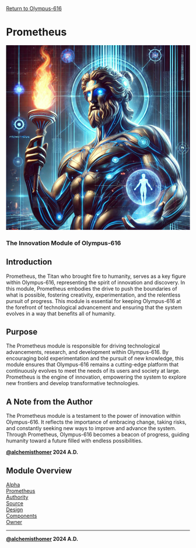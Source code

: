 [Return to Olympus-616](../olympus-616/README.md)

# Prometheus
![prometheus](./prometheus.avatar.png)

### The Innovation Module of Olympus-616

## Introduction
Prometheus, the Titan who brought fire to humanity, serves as a key figure within Olympus-616, representing the spirit of innovation and discovery. In this module, Prometheus embodies the drive to push the boundaries of what is possible, fostering creativity, experimentation, and the relentless pursuit of progress. This module is essential for keeping Olympus-616 at the forefront of technological advancement and ensuring that the system evolves in a way that benefits all of humanity.

## Purpose
The Prometheus module is responsible for driving technological advancements, research, and development within Olympus-616. By encouraging bold experimentation and the pursuit of new knowledge, this module ensures that Olympus-616 remains a cutting-edge platform that continuously evolves to meet the needs of its users and society at large. Prometheus is the engine of innovation, empowering the system to explore new frontiers and develop transformative technologies.

## A Note from the Author
The Prometheus module is a testament to the power of innovation within Olympus-616. It reflects the importance of embracing change, taking risks, and constantly seeking new ways to improve and advance the system. Through Prometheus, Olympus-616 becomes a beacon of progress, guiding humanity toward a future filled with endless possibilities.

****[@alchemisthomer](https://github.com/alchemisthomer)
2024 A.D.****

## Module Overview
[Alpha](../../README.md)  
[Prometheus](README.md)  
[Authority](../zeus/zeus.components.md)  
[Source](prometheus.source.md)  
[Design](prometheus.design.md)  
[Components](prometheus.components.md)  
[Owner](https://github.com/alchemisthomer)

***
**[@alchemisthomer](https://github.com/alchemisthomer)
2024 A.D.**